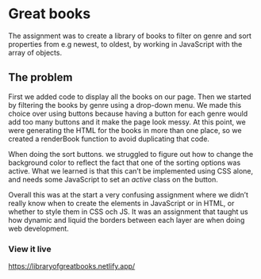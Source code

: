 # Great books

The assignment was to create a library of books to filter on genre and sort properties from e.g newest, to oldest, by working in JavaScript with the array of objects. 

## The problem 
First we added code to display all the books on our page. Then we started by filtering the books by genre using a drop-down menu. We made this choice over using buttons because having a button for each genre would add too many buttons and it make the page look messy. At this point, we were generating the HTML for the books in more than one place, so we created a renderBook function to avoid duplicating that code.

When doing the sort buttons. we struggled to figure out how to change the background color to reflect the fact that one of the sorting options was active. What we learned is that this can’t be implemented using CSS alone, and needs some JavaScript to set an *active* class on the button.

Overall this was at the start a very confusing assignment where we didn’t really know when to create the elements in JavaScript or in HTML, or whether to style them in CSS och JS. It was an assignment that taught us how dynamic and liquid the borders between each layer are when doing web development. 

### View it live
https://libraryofgreatbooks.netlify.app/